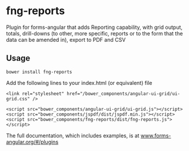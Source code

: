 # fng-reports

Plugin for forms-angular that adds Reporting capability, with grid output, totals, drill-downs 
(to other, more specific, reports or to the form that the data can be amended in), export to PDF and CSV

## Usage

    bower install fng-reports
    
Add the following lines to your index.html (or equivalent) file

    <link rel="stylesheet" href="/bower_components/angular-ui-grid/ui-grid.css" />
    
    <script src="bower_components/angular-ui-grid/ui-grid.js"></script>
    <script src="bower_components/jspdf/dist/jspdf.min.js"></script>
    <script src="bower_components/fng-reports/dist/fng-reports.js"></script>
    
The full documentation, which includes examples, is at www.forms-angular.org/#/plugins 